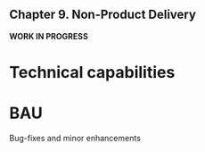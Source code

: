 Chapter 9. Non-Product Delivery
---
**WORK IN PROGRESS**

# Technical capabilities

# BAU
Bug-fixes and minor enhancements